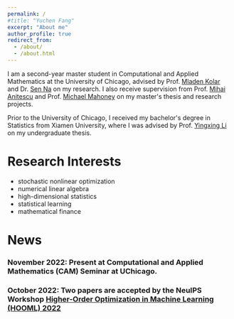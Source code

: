 ```yaml
---
permalink: /
#title: "Yuchen Fang"
excerpt: "About me"
author_profile: true
redirect_from: 
  - /about/
  - /about.html
---
```


I am a second-year master student in Computational and Applied Mathematics at the University of Chicago, advised by Prof. [Mladen Kolar](https://www.chicagobooth.edu/faculty/directory/k/mladen-kolar) and Dr. [Sen Na](https://mkolar.coffeejunkies.org/authors/sen-na/) on my research. I also receive supervision from Prof. [Mihai Anitescu](https://stat.uchicago.edu/people/profile/mihai-anitescu/) and Prof. [Michael Mahoney](https://www.stat.berkeley.edu/~mmahoney/) on my master's thesis and research projects. 

Prior to the University of Chicago, I received my bachelor's degree in Statistics from Xiamen University, where I was advised by Prof. [Yingxing Li](https://wise.xmu.edu.cn/english/info/1062/1347.htm) on my undergraduate thesis.

Research Interests
===
* stochastic nonlinear optimization
* numerical linear algebra
* high-dimensional statistics
* statistical learning
* mathematical finance




News
===
### November 2022: Present at Computational and Applied Mathematics (CAM) Seminar at UChicago.

### October 2022: Two papers are accepted by the NeuIPS Workshop [Higher-Order Optimization in Machine Learning (HOOML) 2022](https://order-up-ml.github.io)
